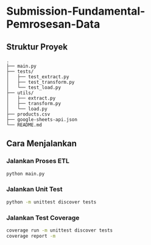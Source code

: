 # Submission-Fundamental-Pemrosesan-Data

## Struktur Proyek

```
.
├── main.py
├── tests/
│   ├── test_extract.py
│   ├── test_transform.py
│   └── test_load.py
├── utils/
│   ├── extract.py
│   ├── transform.py
│   └── load.py
├── products.csv
├── google-sheets-api.json
└── README.md
```

## Cara Menjalankan

### Jalankan Proses ETL
```bash
python main.py
````

### Jalankan Unit Test
```bash
python -m unittest discover tests
```

### Jalankan Test Coverage
```bash
coverage run -m unittest discover tests
coverage report -m
```
